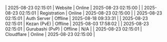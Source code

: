 | 2025-08-23 02:15:01 | Website | Online | 2025-08-23 02:15:00 |
| 2025-08-23 02:15:01 | Registration | Online | 2025-08-23 02:15:00 |
| 2025-08-23 02:15:01 | Auth Server | Offline | 2025-08-18 09:33:31 |
| 2025-08-23 02:15:01 | Kezan (PvE) | Offline | 2025-08-03 17:58:02 |
| 2025-08-23 02:15:01 | Gurubashi (PvP) | Offline | N/A |
| 2025-08-23 02:15:01 | Cloudflare | Online | 2025-08-23 02:15:00 |
